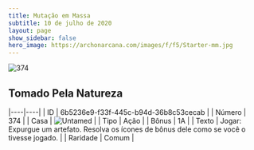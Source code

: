 ```yaml
---
title: Mutação em Massa
subtitle: 10 de julho de 2020
layout: page
show_sidebar: false
hero_image: https://archonarcana.com/images/f/f5/Starter-mm.jpg
---
```


![374](https://cdn.keyforgegame.com/media/card_front/pt/479_374_J3MG72W9R9HJ_pt.png)

## Tomado Pela Natureza

|----|----|
| ID | 6b5236e9-f33f-445c-b94d-36b8c53cecab |
| Número | 374 |
| Casa | ![Untamed](https://archonarcana.com/images/thumb/b/bd/Untamed.png/22px-Untamed.png "Indomados") |
| Tipo | Ação |
| Bônus | 1A |
| Texto | Jogar: Expurgue um artefato. Resolva os ícones de bônus dele como se você o tivesse jogado. |
| Raridade | Comum |
